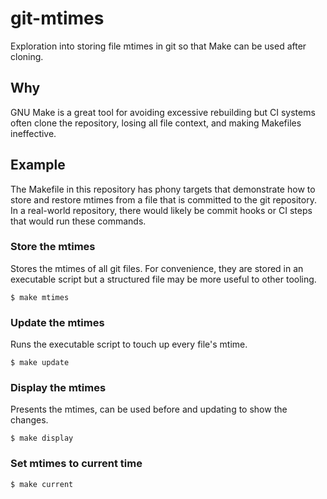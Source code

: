 # git-mtimes

Exploration into storing file mtimes in git so that Make can be used after cloning.

## Why

GNU Make is a great tool for avoiding excessive rebuilding but CI systems often clone the repository, losing all file context, and making Makefiles ineffective.

## Example

The Makefile in this repository has phony targets that demonstrate how to store and restore mtimes from a file that is committed to the git repository.
In a real-world repository, there would likely be commit hooks or CI steps that would run these commands.

### Store the mtimes

Stores the mtimes of all git files. For convenience, they are stored in an executable script but a structured file may be more useful to other tooling.

```console
$ make mtimes
```

### Update the mtimes

Runs the executable script to touch up every file's mtime.

```console
$ make update
```

### Display the mtimes

Presents the mtimes, can be used before and updating to show the changes.

```console
$ make display
```

### Set mtimes to current time

```console
$ make current
```
